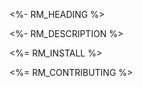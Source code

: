 <!--[RM_HEADING]-->
<%- RM_HEADING %>

<!--[]-->
<!--[RM_DESCRIPTION]-->
<%- RM_DESCRIPTION %>

<!--[]-->

<!--[RM_INSTALL]-->
<%= RM_INSTALL %>

<!--[]-->

<!--[RM_CONTRIBUTING]-->
<%= RM_CONTRIBUTING %>

<!--[]-->
